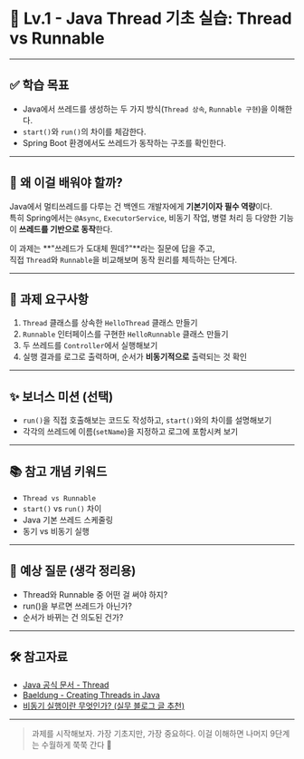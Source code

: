 # 🧵 Lv.1 - Java Thread 기초 실습: Thread vs Runnable

---

## ✅ 학습 목표

- Java에서 쓰레드를 생성하는 두 가지 방식(`Thread 상속`, `Runnable 구현`)을 이해한다.
- `start()`와 `run()`의 차이를 체감한다.
- Spring Boot 환경에서도 쓰레드가 동작하는 구조를 확인한다.

---

## 🤔 왜 이걸 배워야 할까?

Java에서 멀티쓰레드를 다루는 건 백엔드 개발자에게 **기본기이자 필수 역량**이다.  
특히 Spring에서는 `@Async`, `ExecutorService`, 비동기 작업, 병렬 처리 등 다양한 기능이 **쓰레드를 기반으로 동작**한다.  

이 과제는 **"쓰레드가 도대체 뭔데?"**라는 질문에 답을 주고,  
직접 `Thread`와 `Runnable`을 비교해보며 동작 원리를 체득하는 단계다.

---

## 📌 과제 요구사항

1. `Thread` 클래스를 상속한 `HelloThread` 클래스 만들기
2. `Runnable` 인터페이스를 구현한 `HelloRunnable` 클래스 만들기
3. 두 쓰레드를 `Controller`에서 실행해보기
4. 실행 결과를 로그로 출력하며, 순서가 **비동기적으로** 출력되는 것 확인

---

## ✨ 보너스 미션 (선택)

- `run()`을 직접 호출해보는 코드도 작성하고, `start()`와의 차이를 설명해보기
- 각각의 쓰레드에 이름(`setName`)을 지정하고 로그에 포함시켜 보기

---

## 📚 참고 개념 키워드

- `Thread vs Runnable`
- `start()` vs `run()` 차이
- Java 기본 쓰레드 스케줄링
- 동기 vs 비동기 실행

---

## 💬 예상 질문 (생각 정리용)

- Thread와 Runnable 중 어떤 걸 써야 하지?
- run()을 부르면 쓰레드가 아닌가?
- 순서가 바뀌는 건 의도된 건가?

---

## 🛠️ 참고자료

- [Java 공식 문서 - Thread](https://docs.oracle.com/javase/8/docs/api/java/lang/Thread.html)
- [Baeldung - Creating Threads in Java](https://www.baeldung.com/java-thread-creation)
- [비동기 실행이란 무엇인가? (실무 블로그 글 추천)](https://brunch.co.kr/@hyunjae/60)

---

> 과제를 시작해보자. 가장 기초지만, 가장 중요하다.
> 이걸 이해하면 나머지 9단계는 수월하게 쭉쭉 간다 🚀
